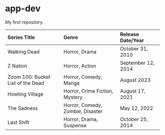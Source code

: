 # app-dev
My first repository.

| Series Title                      | Genre                               | Release Date/Year |
|:----------------------------------|:------------------------------------|:------------------|
| Walking Dead                      | Horror, Drama                       | October 31, 2010  |
| Z Nation                          | Horror, Action                      | September 12, 2014|
| Zoom 100: Bucket List of the Dead | Horror, Comedy, Manga               | August 2023       |
| Howling Village                   | Horror, Crime Fiction, Mystery      | August 17, 2021   |
| The Sadness                       | Horror, Comedy, Zombie, Disaster    | May 12, 2022      |
| Last Shift                        | Horror, Drama, Suspense             | October 25, 2014  |

